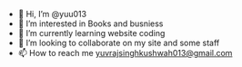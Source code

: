 - 👋 Hi, I’m @yuu013
- 👀 I’m interested in Books and busniess
- 🌱 I’m currently learning website coding
- 💞️ I’m looking to collaborate on my site and some staff 
- 📫 How to reach me yuvrajsinghkushwah013@gmail.com

<!---
yuu013/yuu013 is a ✨ special ✨ repository because its `README.md` (this file) appears on your GitHub profile.
You can click the Preview link to take a look at your changes.
--->
